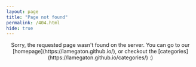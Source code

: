 ```yaml
---
layout: page
title: "Page not found"
permalink: /404.html
hide: true
---
```


<p style="text-align: center;">Sorry, the requested page wasn't found on the server. You can go to our [homepage](https://lamegaton.github.io/), or checkout the [categories](https://lamegaton.github.io/categories/) :) </p>


